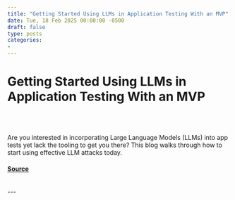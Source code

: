 ```yaml
---
title: "Getting Started Using LLMs in Application Testing With an MVP"
date: Tue, 18 Feb 2025 00:00:00 -0500
draft: false
type: posts
categories: 
- 
---
```

# Getting Started Using LLMs in Application Testing With an MVP

<br/>

<br/>
<p>Are you interested in incorporating Large Language Models (LLMs) into app tests yet lack the tooling to get you there? This blog walks through how to start using effective LLM attacks today.</p>

#### [Source](https://trustedsec.com/blog/getting-started-using-llms-in-application-testing-with-an-mvp)

<br/>
---

